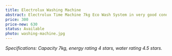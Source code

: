 ```yaml
---
title: Electrolux Washing Machine
abstract: Electrolux Time Machine 7kg Eco Wash System in very good condition.
price: 300
price-new: 630
status: Available
photo: washing-machine.jpg
---
```

_Specifications: Capacity 7kg, energy rating 4 stars, water rating 4.5 stars._
